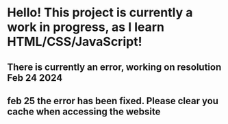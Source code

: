 # Hello! This project is currently a work in progress, as I learn HTML/CSS/JavaScript!
## There is currently an error, working on resolution Feb 24 2024
## feb 25 the error has been fixed. Please clear you cache when accessing the website
